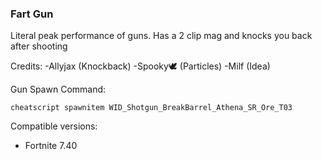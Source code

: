 ### Fart Gun
Literal peak performance of guns. Has a 2 clip mag and knocks you back after shooting

Credits:
-Allyjax (Knockback)
-Spooky🕊️ (Particles)
-Milf (Idea)

Gun Spawn Command:
```
cheatscript spawnitem WID_Shotgun_BreakBarrel_Athena_SR_Ore_T03
```

Compatible versions:
- Fortnite 7.40

